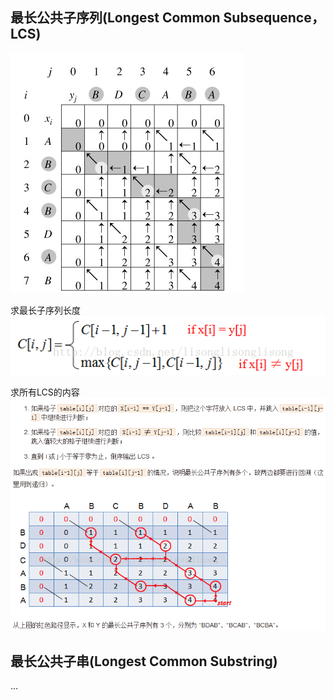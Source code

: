 ## 最长公共子序列(Longest Common Subsequence，LCS)
![](src/main/resources/images/LCS_1.jpg)

求最长子序列长度
![](src/main/resources/images/LCS_2.jpg)

求所有LCS的内容
![](src/main/resources/images/LCS_3.jpg)

## 最长公共子串(Longest Common Substring)
...
